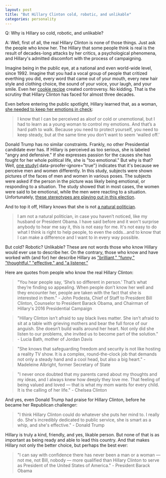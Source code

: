 ```yaml
---
layout: post
title: "But Hillary Clinton cold, robotic, and unlikable"
categories: personality
---
```


Q: Why is Hillary so cold, robotic, and unlikable?

A: Well, first of all, the real Hillary Clinton is none of those things. Just ask the people who know her. The Hillary that some people think is real is the result of decades-long attacks by her critics, a psychological phenomena, and Hillary's admitted discomfort with the process of campaigning.

Imagine being in the public eye, at a national and even world-wide level, since 1992. Imagine that you had a vocal group of people that critized everthing you did, every word that came out of your mouth, every new hair style and clothing choice, the sound of your voice, your laugh, and your smile. Even her [cookie recipe](http://www.cnn.com/2012/03/16/opinion/swinth-hillary-clinton/index.html) created controversy. No kidding. That is the scrutiny that Hillary Clinton has faced for almost three decades.

Even before entering the public spotlight, Hillary learned that, as a woman, [she needed to keep her emotions in check](http://www.humansofnewyork.com/post/150127870371/i-was-taking-a-law-school-admissions-test-in-a):
>I know that I can be perceived as aloof or cold or unemotional, but I had to learn as a young woman to control my emotions. And that’s a hard path to walk. Because you need to protect yourself, you need to keep steady, but at the same time you don’t want to seem ‘walled off.’

Donald Trump has no similar constraints. Frankly, no other Presidential candidate ever has. If Hillary is perceived as too serious, she is labeled "angry and defensive." If she expresses passion for the causes she has fought for her whole political life, she is "too emotional." But why is that? Well, [one study](http://psycnet.apa.org/journals/emo/9/5/649/){:data-proofer-ignore="true"} indicates that it's because we perceive men and women differently. In this study, subjects were shown pictures of the faces of men and women in various poses. The subjects were asked if the person in the picture was likely being emotional, or responding to a situation. The study showed that in most cases, the women were said to be emotional, while the men were reacting to a situation. Unfortunately, [these stereotypes are playing out in this election](http://www.nytimes.com/2016/09/25/opinion/sunday/hillary-clintons-angry-face.html?_r=0).

And to top it off, Hillary knows that she is not [a natural politician](http://www.politico.com/blogs/2016-dem-primary-live-updates-and-results/2016/03/hillary-clinton-i-am-not-a-natural-politician-220544).

>I am not a natural politician, in case you haven’t noticed, like my husband or President Obama. I have said before and it won't surprise anybody to hear me say it, this is not easy for me. It's not easy to do what I think is right to help people, to even the odds...and to know that I can make a difference and I want to in every way possible.

But cold? Robotic? Unlikable? These are not words those who know Hillary would ever use to describe her. On the contrary, those who know and have worked with (and for) her describe Hillary as ["brilliant," "funny," "thoughtful," "effective," and "a listener."](http://www.vox.com/a/hillary-clinton-interview/the-gap-listener-leadership-quality)

Here are quotes from people who know the real Hillary Clinton:

>"You hear people say, ‘She’s so different in person.’ That’s what they’re finding so appealing. When people don’t know her well and they encounter her, people are taken with the fact that she is interested in them." - John Podesta, Chief of Staff to President Bill Clinton, Counselor to President Barack Obama, and Chairman of Hillary's 2016 Presidential Campaign

>"Hillary Clinton isn’t afraid to say black lives matter. She isn’t afraid to sit at a table with grieving mothers and bear the full force of our anguish. She doesn’t build walls around her heart. Not only did she listen to our problems, she invited us to become part of the solution." - Lucia Bath, mother of Jordan Davis

>"She knows that safeguarding freedom and security is not like hosting a reality TV show. It is a complex, round-the-clock job that demands not only a steady hand and a cool head, but also a big heart." - Madeleine Albright, former Secretary of State

>"I never once doubted that my parents cared about my thoughts and my ideas, and I always knew how deeply they love me. That feeling of being valued and loved — that is what my mom wants for every child. It is the calling of her life." - Chelsea Clinton

And yes, even Donald Trump had praise for Hillary Clinton, before he became her Republican challenger:
>"I think Hillary Clinton could do whatever she puts her mind to. I really do. She's incredibly dedicated to public service, she is smart as a whip, and she's effective." - Donald Trump

Hillary is truly a kind, friendly, and yes, likable person. But none of that is as important as being ready and able to lead this country. And that makes Hillary not only the better choice, but perhaps the best ever:
>"I can say with confidence there has never been a man or a woman — not me, not Bill, nobody — more qualified than Hillary Clinton to serve as President of the United States of America." - President Barack Obama
